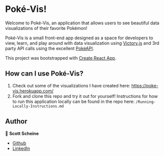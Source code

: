# Poké-Vis!

Welcome to Poké-Vis, an application that allows users to see beautiful data visualizations of their favorite Pokémon!

Poké-Vis is a small front-end app designed as a space for developers to view, learn, and play around with data visualization using [Victory.js](https://formidable.com/open-source/victory/) and 3rd party API calls using the excellent [PokéAPI](https://pokeapi.co/).

This project was bootstrapped with [Create React App](https://github.com/facebook/create-react-app).

## How can I use Poké-Vis?

1. Check out some of the visualizations I have created here: https://poke-vis.herokuapp.com/
2. Fork and clone this repo and try it out for yourself! Instructions for how to run this application locally can be found in the repo here: `/Running-Locally-Instructions.md`

## Author

👤 **Scott Scheine**

- [Github](https://github.com/SRScheine)
- [LinkedIn](https://www.linkedin.com/in/scott-scheine/)
